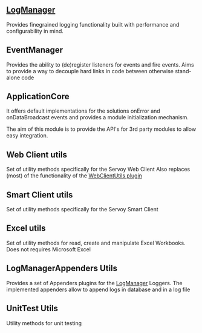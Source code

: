 [LogManager](https://github.com/Servoy/svyUtils/wiki/LogManager)
----------
Provides finegrained logging functionality built with performance and configurability in mind.

EventManager
------------
Provides the ability to (de)register listeners for events and fire events. Aims to provide a way to decouple hard links in code between otherwise stand-alone code

ApplicationCore
------------
It offers default implementations for the solutions onError and onDataBroadcast events and provides a module initialization mechanism.

The aim of this module is to provide the API's for 3rd party modules to allow easy integration.

Web Client utils
----------------
Set of utility methods specifically for the Servoy Web Client
Also replaces (most) of the functionality of the [WebClientUtils plugin](https://www.servoyforge.net/projects/webclientutils)

Smart Client utils
------------------
Set of utility methods specifically for the Servoy Smart Client

Excel utils
------------------
Set of utility methods for read, create and manipulate Excel Workbooks. Does not requires Microsoft Excel

LogManagerAppenders Utils
------------------
Provides a set of Appenders plugins for the [LogManager](https://github.com/Servoy/svyUtils/wiki/LogManager) Loggers. The implemented appenders allow to append logs in database and in a log file 

UnitTest Utils
------------------
Utility methods for unit testing